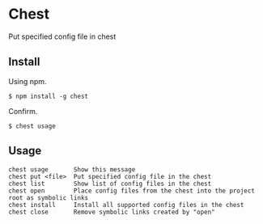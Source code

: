 # Chest

Put specified config file in chest

## Install

Using npm.

    $ npm install -g chest

Confirm.

    $ chest usage

## Usage

    chest usage       Show this message
    chest put <file>  Put specified config file in the chest
    chest list        Show list of config files in the chest
    chest open        Place config files from the chest into the project root as symbolic links
    chest install     Install all supported config files in the chest
    chest close       Remove symbolic links created by "open"
